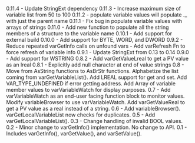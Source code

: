 0.11.4 - Update StringExt dependency
0.11.3 - Increase maximum size of variable list from 50 to 100
0.11.2 - populate variable values will populate ._ with just the parent name 
0.11.1 - Fix bug in populate variable values with arrays of strings
0.11.0 - Add new function to populate all the string members of a structure to the variable name
0.10.1 - Add support for external build
0.10.0 - Add support for BYTE, WORD, and DWORD
0.9.2 - Reduce repeated varGetInfo calls on unfound vars
      - Add varRefresh Fn to force refresh of variable info
0.9.1 - Update StringExt from 0.13 to 0.14
0.9.0 - Add support for WSTRING
0.8.2 - Add varGetValueLreal to get a PV value as an lreal
0.8.1 - Explicitly add null character at end of value strings
0.8 - Move from AsString functions to AsBrStr functions.
		Alphabetize the list coming from varGetVariableList().
		Add LREAL support for get and set.
		Add VAR_TYPE_UNDEFINED if error getting address.
		Add Array of variable member values to varVariableWatch for display purposes.
0.7 - Add varVariableWatch as an end-user facing function block to monitor values.
   		Modify variableBrowser to use varVariableWatch.
   		Add varGetValueReal to get a PV value as a real instead of a string.
0.6 - Add variableBrowser().
		varGetLocalVariableList now checks for duplicates.
0.5 - Add varGetLocalVariableList().
0.3 - Change handling of invalid BOOL values.
0.2 - Minor change to varGetInfo() implementation. No change to API.
0.1 - Includes varGetInfo(), varGetValue(), and varSetValue().
